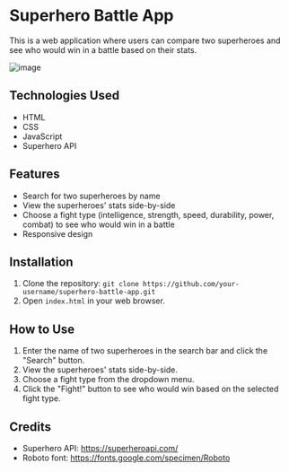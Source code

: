 # Superhero Battle App

This is a web application where users can compare two superheroes and see who would win in a battle based on their stats.

![image](https://user-images.githubusercontent.com/64458111/229352888-47991eae-d096-4f7f-9c57-ff62fcb59ead.png)


## Technologies Used

- HTML
- CSS
- JavaScript
- Superhero API

## Features

- Search for two superheroes by name
- View the superheroes' stats side-by-side
- Choose a fight type (intelligence, strength, speed, durability, power, combat) to see who would win in a battle
- Responsive design

## Installation

1. Clone the repository: `git clone https://github.com/your-username/superhero-battle-app.git`
2. Open `index.html` in your web browser.

## How to Use

1. Enter the name of two superheroes in the search bar and click the "Search" button.
2. View the superheroes' stats side-by-side.
3. Choose a fight type from the dropdown menu.
4. Click the "Fight!" button to see who would win based on the selected fight type.

## Credits

- Superhero API: https://superheroapi.com/
- Roboto font: https://fonts.google.com/specimen/Roboto


